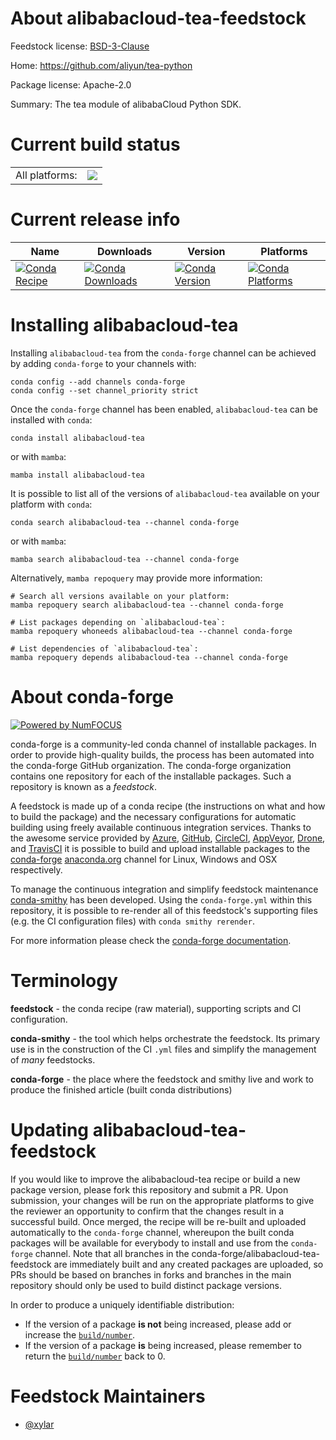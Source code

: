 About alibabacloud-tea-feedstock
================================

Feedstock license: [BSD-3-Clause](https://github.com/conda-forge/alibabacloud-tea-feedstock/blob/main/LICENSE.txt)

Home: https://github.com/aliyun/tea-python

Package license: Apache-2.0

Summary: The tea module of alibabaCloud Python SDK.

Current build status
====================


<table><tr><td>All platforms:</td>
    <td>
      <a href="https://dev.azure.com/conda-forge/feedstock-builds/_build/latest?definitionId=19840&branchName=main">
        <img src="https://dev.azure.com/conda-forge/feedstock-builds/_apis/build/status/alibabacloud-tea-feedstock?branchName=main">
      </a>
    </td>
  </tr>
</table>

Current release info
====================

| Name | Downloads | Version | Platforms |
| --- | --- | --- | --- |
| [![Conda Recipe](https://img.shields.io/badge/recipe-alibabacloud--tea-green.svg)](https://anaconda.org/conda-forge/alibabacloud-tea) | [![Conda Downloads](https://img.shields.io/conda/dn/conda-forge/alibabacloud-tea.svg)](https://anaconda.org/conda-forge/alibabacloud-tea) | [![Conda Version](https://img.shields.io/conda/vn/conda-forge/alibabacloud-tea.svg)](https://anaconda.org/conda-forge/alibabacloud-tea) | [![Conda Platforms](https://img.shields.io/conda/pn/conda-forge/alibabacloud-tea.svg)](https://anaconda.org/conda-forge/alibabacloud-tea) |

Installing alibabacloud-tea
===========================

Installing `alibabacloud-tea` from the `conda-forge` channel can be achieved by adding `conda-forge` to your channels with:

```
conda config --add channels conda-forge
conda config --set channel_priority strict
```

Once the `conda-forge` channel has been enabled, `alibabacloud-tea` can be installed with `conda`:

```
conda install alibabacloud-tea
```

or with `mamba`:

```
mamba install alibabacloud-tea
```

It is possible to list all of the versions of `alibabacloud-tea` available on your platform with `conda`:

```
conda search alibabacloud-tea --channel conda-forge
```

or with `mamba`:

```
mamba search alibabacloud-tea --channel conda-forge
```

Alternatively, `mamba repoquery` may provide more information:

```
# Search all versions available on your platform:
mamba repoquery search alibabacloud-tea --channel conda-forge

# List packages depending on `alibabacloud-tea`:
mamba repoquery whoneeds alibabacloud-tea --channel conda-forge

# List dependencies of `alibabacloud-tea`:
mamba repoquery depends alibabacloud-tea --channel conda-forge
```


About conda-forge
=================

[![Powered by
NumFOCUS](https://img.shields.io/badge/powered%20by-NumFOCUS-orange.svg?style=flat&colorA=E1523D&colorB=007D8A)](https://numfocus.org)

conda-forge is a community-led conda channel of installable packages.
In order to provide high-quality builds, the process has been automated into the
conda-forge GitHub organization. The conda-forge organization contains one repository
for each of the installable packages. Such a repository is known as a *feedstock*.

A feedstock is made up of a conda recipe (the instructions on what and how to build
the package) and the necessary configurations for automatic building using freely
available continuous integration services. Thanks to the awesome service provided by
[Azure](https://azure.microsoft.com/en-us/services/devops/), [GitHub](https://github.com/),
[CircleCI](https://circleci.com/), [AppVeyor](https://www.appveyor.com/),
[Drone](https://cloud.drone.io/welcome), and [TravisCI](https://travis-ci.com/)
it is possible to build and upload installable packages to the
[conda-forge](https://anaconda.org/conda-forge) [anaconda.org](https://anaconda.org/)
channel for Linux, Windows and OSX respectively.

To manage the continuous integration and simplify feedstock maintenance
[conda-smithy](https://github.com/conda-forge/conda-smithy) has been developed.
Using the ``conda-forge.yml`` within this repository, it is possible to re-render all of
this feedstock's supporting files (e.g. the CI configuration files) with ``conda smithy rerender``.

For more information please check the [conda-forge documentation](https://conda-forge.org/docs/).

Terminology
===========

**feedstock** - the conda recipe (raw material), supporting scripts and CI configuration.

**conda-smithy** - the tool which helps orchestrate the feedstock.
                   Its primary use is in the construction of the CI ``.yml`` files
                   and simplify the management of *many* feedstocks.

**conda-forge** - the place where the feedstock and smithy live and work to
                  produce the finished article (built conda distributions)


Updating alibabacloud-tea-feedstock
===================================

If you would like to improve the alibabacloud-tea recipe or build a new
package version, please fork this repository and submit a PR. Upon submission,
your changes will be run on the appropriate platforms to give the reviewer an
opportunity to confirm that the changes result in a successful build. Once
merged, the recipe will be re-built and uploaded automatically to the
`conda-forge` channel, whereupon the built conda packages will be available for
everybody to install and use from the `conda-forge` channel.
Note that all branches in the conda-forge/alibabacloud-tea-feedstock are
immediately built and any created packages are uploaded, so PRs should be based
on branches in forks and branches in the main repository should only be used to
build distinct package versions.

In order to produce a uniquely identifiable distribution:
 * If the version of a package **is not** being increased, please add or increase
   the [``build/number``](https://docs.conda.io/projects/conda-build/en/latest/resources/define-metadata.html#build-number-and-string).
 * If the version of a package **is** being increased, please remember to return
   the [``build/number``](https://docs.conda.io/projects/conda-build/en/latest/resources/define-metadata.html#build-number-and-string)
   back to 0.

Feedstock Maintainers
=====================

* [@xylar](https://github.com/xylar/)

